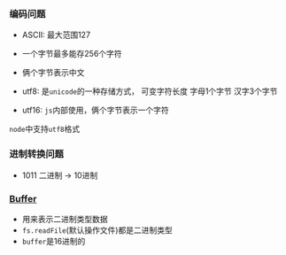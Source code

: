 ### 编码问题
* ASCII: 最大范围127
* 一个字节最多能存256个字符
* 俩个字节表示中文


* utf8: 是`unicode`的一种存储方式， 可变字符长度 字母1个字节 汉字3个字节
* utf16: `js`内部使用，俩个字节表示一个字符

`node`中支持`utf8`格式
### 进制转换问题
* 1011 二进制 -> 10进制

### [Buffer](https://nodejs.org/dist/latest-v12.x/docs/api/buffer.html#buffer_buffer)
* 用来表示二进制类型数据
* `fs.readFile`(默认操作文件)都是二进制类型
* `buffer`是16进制的

